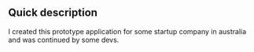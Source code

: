 
## Quick description
I created this prototype application for some startup company in australia and was continued by some devs.



